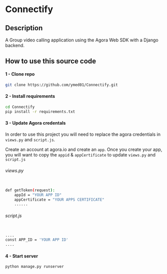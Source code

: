 
# Connectify





## Description

A Group video calling application using the Agora Web SDK with a Django backend.

## How to use this source code

#### 1 - Clone repo

```bash
git clone https://github.com/ymed01/Connectify.git
```

#### 2 - Install requirements

```bash
cd Connectify
pip install -r requirements.txt
```

#### 3 - Update Agora credentals

In order to use this project you will need to replace the agora credentials in `views.py` and `script.js`.

Create an account at agora.io and create an `app`. Once you create your app, you will want to copy the `appid` & `appCertificate` to update `views.py` and `script.js`

###### views.py

```bash

def getToken(request):
    appId = "YOUR APP ID"
    appCertificate = "YOUR APPS CERTIFICATE"
    ......
```

###### script.js

```bash

....
const APP_ID = 'YOUR APP ID'
....
```

#### 4 - Start server

```bash
python manage.py runserver  
```

